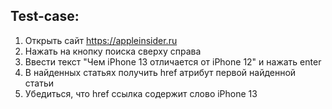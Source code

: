 ## Test-case:
1. Открыть сайт https://appleinsider.ru
2. Нажать на кнопку поиска сверху справа
3. Ввести текст "Чем iPhone 13 отличается от iPhone 12" и нажать enter
4. В найденных статьях получить href атрибут первой найденной статьи
5. Убедиться, что href ссылка содержит слово iPhone 13